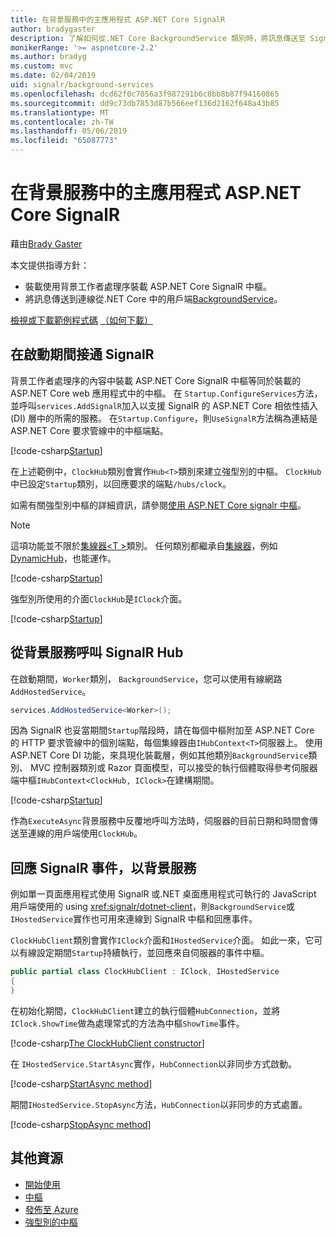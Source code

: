 ```yaml
---
title: 在背景服務中的主應用程式 ASP.NET Core SignalR
author: bradygaster
description: 了解如何從.NET Core BackgroundService 類別時，將訊息傳送至 SignalR 用戶端。
monikerRange: '>= aspnetcore-2.2'
ms.author: bradyg
ms.custom: mvc
ms.date: 02/04/2019
uid: signalr/background-services
ms.openlocfilehash: dcd62f0c7056a3f987291b6c8bb8b87f94160865
ms.sourcegitcommit: dd9c73db7853d87b566eef136d2162f648a43b85
ms.translationtype: MT
ms.contentlocale: zh-TW
ms.lasthandoff: 05/06/2019
ms.locfileid: "65087773"
---
```

# <a name="host-aspnet-core-signalr-in-background-services"></a>在背景服務中的主應用程式 ASP.NET Core SignalR

藉由[Brady Gaster](https://twitter.com/bradygaster)

本文提供指導方針：

* 裝載使用背景工作者處理序裝載 ASP.NET Core SignalR 中樞。
* 將訊息傳送到連線從.NET Core 中的用戶端[BackgroundService](xref:Microsoft.Extensions.Hosting.BackgroundService)。

[檢視或下載範例程式碼](https://github.com/aspnet/AspNetCore.Docs/tree/master/aspnetcore/signalr/background-service/sample/) [（如何下載）](xref:index#how-to-download-a-sample)

## <a name="wire-up-signalr-during-startup"></a>在啟動期間接通 SignalR

背景工作者處理序的內容中裝載 ASP.NET Core SignalR 中樞等同於裝載的 ASP.NET Core web 應用程式中的中樞。 在 `Startup.ConfigureServices`方法，並呼叫`services.AddSignalR`加入以支援 SignalR 的 ASP.NET Core 相依性插入 (DI) 層中的所需的服務。 在`Startup.Configure`，則`UseSignalR`方法稱為連結是 ASP.NET Core 要求管線中的中樞端點。

[!code-csharp[Startup](background-service/sample/Server/Startup.cs?name=Startup)]

在上述範例中，`ClockHub`類別會實作`Hub<T>`類別來建立強型別的中樞。 `ClockHub`中已設定`Startup`類別，以回應要求的端點`/hubs/clock`。

如需有關強型別中樞的詳細資訊，請參閱[使用 ASP.NET Core signalr 中樞](xref:signalr/hubs#strongly-typed-hubs)。

> [!NOTE]
> 這項功能並不限於[集線器\<T >](xref:Microsoft.AspNetCore.SignalR.Hub`1)類別。 任何類別都繼承自[集線器](xref:Microsoft.AspNetCore.SignalR.Hub)，例如[DynamicHub](xref:Microsoft.AspNetCore.SignalR.DynamicHub)，也能運作。

[!code-csharp[Startup](background-service/sample/Server/ClockHub.cs?name=ClockHub)]

強型別所使用的介面`ClockHub`是`IClock`介面。

[!code-csharp[Startup](background-service/sample/HubServiceInterfaces/IClock.cs?name=IClock)]

## <a name="call-a-signalr-hub-from-a-background-service"></a>從背景服務呼叫 SignalR Hub

在啟動期間，`Worker`類別， `BackgroundService`，您可以使用有線網路`AddHostedService`。

```csharp
services.AddHostedService<Worker>();
```

因為 SignalR 也妥當期間`Startup`階段時，請在每個中樞附加至 ASP.NET Core 的 HTTP 要求管線中的個別端點，每個集線器由`IHubContext<T>`伺服器上。 使用 ASP.NET Core DI 功能，來具現化裝載層，例如其他類別`BackgroundService`類別、 MVC 控制器類別或 Razor 頁面模型，可以接受的執行個體取得參考伺服器端中樞`IHubContext<ClockHub, IClock>`在建構期間。

[!code-csharp[Startup](background-service/sample/Server/Worker.cs?name=Worker)]

作為`ExecuteAsync`背景服務中反覆地呼叫方法時，伺服器的目前日期和時間會傳送至連線的用戶端使用`ClockHub`。

## <a name="react-to-signalr-events-with-background-services"></a>回應 SignalR 事件，以背景服務

例如單一頁面應用程式使用 SignalR 或.NET 桌面應用程式可執行的 JavaScript 用戶端使用的 using <xref:signalr/dotnet-client>，則`BackgroundService`或`IHostedService`實作也可用來連線到 SignalR 中樞和回應事件。

`ClockHubClient`類別會實作`IClock`介面和`IHostedService`介面。 如此一來，它可以有線設定期間`Startup`持續執行，並回應來自伺服器的事件中樞。 

```csharp
public partial class ClockHubClient : IClock, IHostedService
{
}
```

在初始化期間，`ClockHubClient`建立的執行個體`HubConnection`，並將`IClock.ShowTime`做為處理常式的方法為中樞`ShowTime`事件。

[!code-csharp[The ClockHubClient constructor](background-service/sample/Clients.ConsoleTwo/ClockHubClient.cs?name=ClockHubClientCtor)]

在 `IHostedService.StartAsync`實作，`HubConnection`以非同步方式啟動。

[!code-csharp[StartAsync method](background-service/sample/Clients.ConsoleTwo/ClockHubClient.cs?name=StartAsync)]

期間`IHostedService.StopAsync`方法，`HubConnection`以非同步的方式處置。

[!code-csharp[StopAsync method](background-service/sample/Clients.ConsoleTwo/ClockHubClient.cs?name=StopAsync)]

## <a name="additional-resources"></a>其他資源

* [開始使用](xref:tutorials/signalr)
* [中樞](xref:signalr/hubs)
* [發佈至 Azure](xref:signalr/publish-to-azure-web-app)
* [強型別的中樞](xref:signalr/hubs#strongly-typed-hubs)
